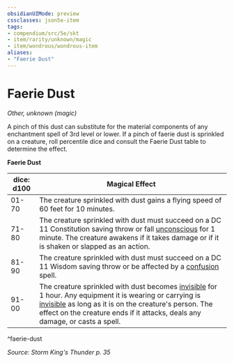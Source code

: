```yaml
---
obsidianUIMode: preview
cssclasses: json5e-item
tags:
- compendium/src/5e/skt
- item/rarity/unknown/magic
- item/wondrous/wondrous-item
aliases: 
- "Faerie Dust"
---
```

# Faerie Dust
*Other, unknown (magic)*  


A pinch of this dust can substitute for the material components of any enchantment spell of 3rd level or lower. If a pinch of faerie dust is sprinkled on a creature, roll percentile dice and consult the Faerie Dust table to determine the effect.

**Faerie Dust**

| dice: d100 | Magical Effect |
|------------|----------------|
| 01-70 | The creature sprinkled with dust gains a flying speed of 60 feet for 10 minutes. |
| 71-80 | The creature sprinkled with dust must succeed on a DC 11 Constitution saving throw or fall [unconscious](/compendium/rules/conditions.md#unconscious) for 1 minute. The creature awakens if it takes damage or if it is shaken or slapped as an action. |
| 81-90 | The creature sprinkled with dust must succeed on a DC 11 Wisdom saving throw or be affected by a [confusion](/compendium/spells/confusion.md) spell. |
| 91-00 | The creature sprinkled with dust becomes [invisible](/compendium/rules/conditions.md#invisible) for 1 hour. Any equipment it is wearing or carrying is [invisible](/compendium/rules/conditions.md#invisible) as long as it is on the creature's person. The effect on the creature ends if it attacks, deals any damage, or casts a spell. |
^faerie-dust

*Source: Storm King's Thunder p. 35*